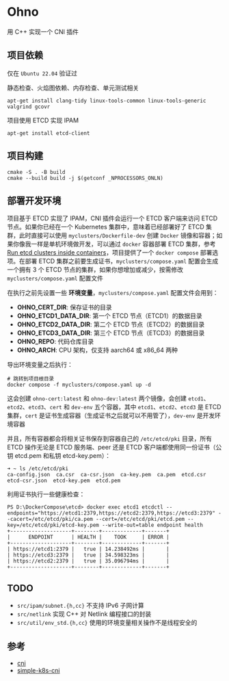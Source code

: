 # Ohno

用 C++ 实现一个 CNI 插件

## 项目依赖

仅在 `Ubuntu 22.04` 验证过

静态检查、火焰图依赖、内存检查、单元测试相关

```shell
apt-get install clang-tidy linux-tools-common linux-tools-generic valgrind gcovr
```

项目使用 ETCD 实现 IPAM

```shell
apt-get install etcd-client
```

## 项目构建

```shell
cmake -S . -B build
cmake --build build -j $(getconf _NPROCESSORS_ONLN)
```

## 部署开发环境

项目基于 ETCD 实现了 IPAM，CNI 插件会运行一个 ETCD 客户端来访问 ETCD 节点。如果你已经在一个 Kubernetes 集群中，意味着已经部署好了 ETCD 集群，此时直接可以使用 `myclusters/Dockerfile-dev` 创建 `Docker` 镜像和容器；如果你像我一样是单机环境做开发，可以通过 `docker` 容器部署 ETCD 集群，参考 [Run etcd clusters inside containers](https://etcd.io/docs/v3.5/op-guide/container/)，项目提供了一个 `docker compose` 部署选项。在部署 ETCD 集群之前要生成证书，`myclusters/compose.yaml` 配置会生成一个拥有 3 个 ETCD 节点的集群，如果你想增加或减少，按需修改 `myclusters/compose.yaml` 配置文件

在执行之前先设置一些 **环境变量**，`myclusters/compose.yaml` 配置文件会用到：

- **OHNO_CERT_DIR**: 保存证书的目录
- **OHNO_ETCD1_DATA_DIR**: 第一个 ETCD 节点（ETCD1）的数据目录
- **OHNO_ETCD2_DATA_DIR**: 第二个 ETCD 节点（ETCD2）的数据目录
- **OHNO_ETCD3_DATA_DIR**: 第三个 ETCD 节点（ETCD3）的数据目录
- **OHNO_REPO**: 代码仓库目录
- **OHNO_ARCH**: CPU 架构，仅支持 aarch64 或 x86_64 两种

导出环境变量之后执行：

```shell
# 跳转到项目根目录
docker compose -f myclusters/compose.yaml up -d
```

这会创建 `ohno-cert:latest` 和 `ohno-dev:latest` 两个镜像，会创建 `etcd1`、`etcd2`、`etcd3`、`cert` 和 `dev-env` 五个容器，其中 `etcd1`、`etcd2`、`etcd3` 是 ETCD 集群，`cert` 是证书生成容器（生成证书之后就可以不用管了），`dev-env` 是开发环境容器

并且，所有容器都会将相关证书保存到容器自己的 `/etc/etcd/pki` 目录，所有 ETCD 操作无论是 ETCD 服务端、peer 还是 ETCD 客户端都使用同一份证书（公钥 etcd.pem 和私钥 etcd-key.pem）：

```shell
➜ ~ ls /etc/etcd/pki 
ca-config.json  ca.csr  ca-csr.json  ca-key.pem  ca.pem  etcd.csr  etcd-csr.json  etcd-key.pem  etcd.pem
```

利用证书执行一些健康检查：

```shell
PS D:\DockerCompose\etcd> docker exec etcd1 etcdctl --endpoints="https://etcd1:2379,https://etcd2:2379,https://etcd3:2379" --cacert=/etc/etcd/pki/ca.pem --cert=/etc/etcd/pki/etcd.pem --key=/etc/etcd/pki/etcd-key.pem --write-out=table endpoint health
+--------------------+--------+-------------+-------+
|      ENDPOINT      | HEALTH |    TOOK     | ERROR |
+--------------------+--------+-------------+-------+
| https://etcd1:2379 |   true | 14.238492ms |       |
| https://etcd3:2379 |   true | 34.598323ms |       |
| https://etcd2:2379 |   true | 35.096794ms |       |
+--------------------+--------+-------------+-------+
```

## TODO

- `src/ipam/subnet.{h,cc}` 不支持 IPv6 子网计算
- `src/netlink` 实现 C++ 对 Netlink 编程接口的封装
- `src/util/env_std.{h,cc}` 使用的环境变量相关操作不是线程安全的

## 参考

- [cni](https://github.com/amoghgarg/cni)
- [simple-k8s-cni](https://github.com/y805939188/simple-k8s-cni)
